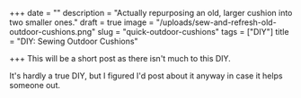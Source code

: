 +++
date = ""
description = "Actually repurposing an old, larger cushion into two smaller ones."
draft = true
image = "/uploads/sew-and-refresh-old-outdoor-cushions.png"
slug = "quick-outdoor-cushions"
tags = ["DIY"]
title = "DIY: Sewing Outdoor Cushions"

+++
This will be a short post as there isn't much to this DIY.

It's hardly a true DIY, but I figured I'd post about it anyway in case it helps someone out.